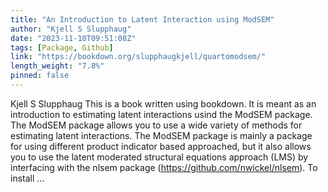 ```yaml
---
title: "An Introduction to Latent Interaction using ModSEM"
author: "Kjell S Slupphaug"
date: "2023-11-10T09:51:08Z"
tags: [Package, Github]
link: "https://bookdown.org/slupphaugkjell/quartomodsem/"
length_weight: "7.8%"
pinned: false
---
```


Kjell S Slupphaug This is a book written using bookdown. It is meant as an introduction to estimating latent interactions usind the ModSEM package. The ModSEM package allows you to use a wide variety of methods for estimating latent interactions. The ModSEM package is mainly a package for using different product indicator based approached, but it also allows you to use the latent moderated structural equations approach (LMS) by interfacing with the nlsem package (https://github.com/nwickel/nlsem). To install ...
